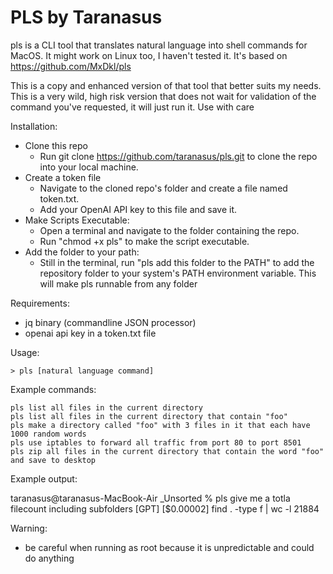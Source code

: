# PLS by Taranasus

pls is a CLI tool that translates natural language into shell commands for MacOS. It might work on Linux too, I haven't tested it. It's based on https://github.com/MxDkl/pls

This is a copy and enhanced version of that tool that better suits my needs. This is a very wild, high risk version that does not wait for validation of the command you've requested, it will just run it. Use with care

Installation:
- Clone this repo 
  - Run git clone https://github.com/taranasus/pls.git to clone the repo into your local machine.
- Create a token file
  - Navigate to the cloned repo's folder and create a file named token.txt.
  - Add your OpenAI API key to this file and save it.
- Make Scripts Executable:
  - Open a terminal and navigate to the folder containing the repo.
  - Run "chmod +x pls" to make the script executable.
- Add the folder to your path:
  - Still in the terminal, run "pls add this folder to the PATH" to add the repository folder to your system's PATH environment variable. This will make pls runnable from any folder

Requirements:
- jq binary (commandline JSON processor)
- openai api key in a token.txt file

Usage:
```
> pls [natural language command]
```

Example commands:
```
pls list all files in the current directory
pls list all files in the current directory that contain "foo"
pls make a directory called "foo" with 3 files in it that each have 1000 random words
pls use iptables to forward all traffic from port 80 to port 8501
pls zip all files in the current directory that contain the word "foo" and save to desktop
```

Example output:

taranasus@taranasus-MacBook-Air _Unsorted % pls give me a totla filecount including subfolders
[GPT] [$0.00002] find . -type f | wc -l
   21884

Warning:
- be careful when running as root because it is unpredictable and could do anything